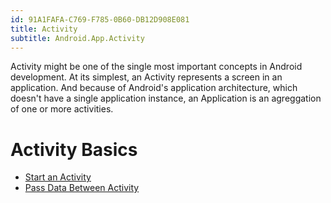 ```yaml
---
id: 91A1FAFA-C769-F785-0B60-DB12D908E081
title: Activity  
subtitle: Android.App.Activity  
---
```


Activity might be one of the single most important concepts in Android
development. At its simplest, an Activity represents a screen in an
application. And because of Android's application architecture, which doesn't
have a single application instance, an Application is an agreggation of one or
more activities.

 <a name="Activity_Basics" class="injected"></a>


# Activity Basics

-   [Start an Activity](/Recipes/android/fundamentals/activity/start_an_activity) 
-   [Pass Data Between Activity](/Recipes/android/fundamentals/activity/pass_data_between_activity)
